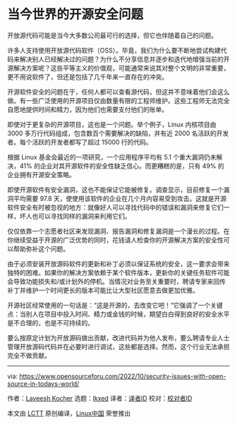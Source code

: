 [#]: subject: "Security Issues With Open Source In Today’s World"
[#]: via: "https://www.opensourceforu.com/2022/10/security-issues-with-open-source-in-todays-world/"
[#]: author: "Laveesh Kocher https://www.opensourceforu.com/author/laveesh-kocher/"
[#]: collector: "lkxed"
[#]: translator: "KevinZonda"
[#]: reviewer: " "
[#]: publisher: " "
[#]: url: " "

当今世界的开源安全问题
======
开放源代码可能是当今大多数公司最可行的选择，但它也伴随着自己的问题。

许多人支持使用开放源代码软件（OSS）。毕竟，我们为什么要不断地尝试构建代码来解决别人已经解决过的问题？为什么不分享信息并逐步和迭代地增强当前的开源解决方案呢？这些平等主义的价值观，可能通常来说其对整个文明的非常重要，更不用说软件了，但还是包括了几千年来一直存在的冲突。

开源软件安全的问题在于，任何人都可以查看源代码，但这并不意味着他们会这么做。有一些广泛使用的开源项目仅由数量有限的工程师维护。这些工程师无法完全自愿地提供时间和精力，因为他们也需要支付他们的账单。

即使对于更复杂的开源项目，这也是一个问题。举个例子，Linux 内核项目由 3000 多万行代码组成，包含数百个需要解决的缺陷，并有近 2000 名活跃的开发者。每个活跃的开发者都写了超过 15000 行的代码。

根据 Linux 基金会最近的一项研究，一个应用程序平均有 5.1 个重大漏洞仍未解决，41% 的企业对其开源软件的安全性缺乏信心。而更糟糕的是，只有 49% 的企业拥有开源安全策略。

即使开源软件有安全漏洞，这也不能保证它能被修复。调查显示，目前修复一个漏洞平均需要 97.8 天，使使用该软件的企业在几个月内容易受到攻击。这就是开源软件安全有时被忽视的地方：就像好人可以寻找代码中的错误和漏洞来修复它们一样，坏人也可以寻找同样的漏洞来利用它们。

仅仅依靠一个志愿者社区来发现漏洞、报告漏洞和修复漏洞是一个漫长的过程。在你继续受益于开源的广泛优势的同时，花钱请人检查你的开源解决方案的安全性可以帮助弥补这个问题。

由于必须安装开放源码软件的更新和补丁必须以保证系统的安全，这一要求会带来独特的困难。如果你的解决方案依赖于某个软件版本，更新你的关键任务软件可能会导致功能损失和/或计划外的停机。当情况对业务至关重要时，聘请专家来回传补丁并维护一个时间更长的版本可能比让大型社区愿意去做更加优雅。

开源社区经常使用的一句话是：“这是开源的，去改变它吧！”它强调了一个关键点：当别人在项目中投入时间、精力或金钱的时候，期望白白得到良好的安全水平是不合理的，也是不可持续的。

要么按原定计划为开放源码做出贡献，改进代码并为他人发布，要么聘请专业人士管理开放源码代码并在必要时进行调试，这些都是选择。然而，这个行业无法承担完全不做贡献。

--------------------------------------------------------------------------------

via: https://www.opensourceforu.com/2022/10/security-issues-with-open-source-in-todays-world/

作者：[Laveesh Kocher][a]
选题：[lkxed][b]
译者：[译者ID](https://github.com/译者ID)
校对：[校对者ID](https://github.com/校对者ID)

本文由 [LCTT](https://github.com/LCTT/TranslateProject) 原创编译，[Linux中国](https://linux.cn/) 荣誉推出

[a]: https://www.opensourceforu.com/author/laveesh-kocher/
[b]: https://github.com/lkxed
